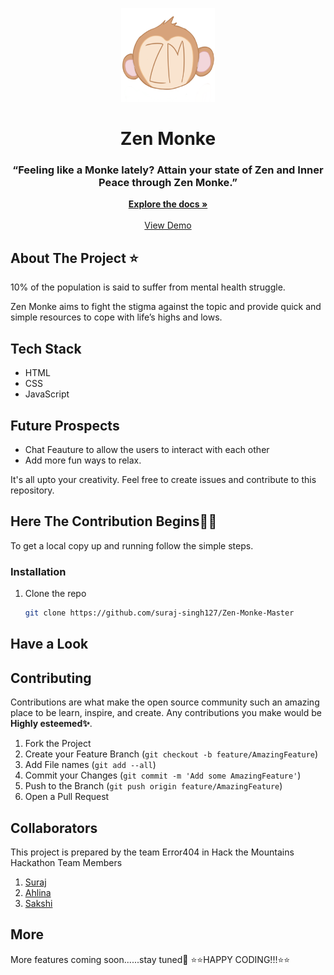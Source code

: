 <p align="center">
  <img src="img/icon.png" width= 150px height= 150px>
</p>
<h1 align="center"> Zen Monke </h1>
<h3 align="center"> “Feeling like a Monke lately?
Attain your state of Zen and Inner Peace through Zen Monke.”
 </h3>
<p align="center">
    <a href="https://github.com/suraj-singh127/Zen-Monke-Master"><strong>Explore the docs »</strong></a>
    <br />
    <br />
    <a href="https://zen-monke.netlify.app/">View Demo</a>
  </p>
</p>

## About The Project ⭐
<p>10% of the population is said to suffer from mental health struggle. 

Zen Monke aims to fight the stigma against the topic and provide quick and simple resources to cope with life’s highs and lows.
</p>

## Tech Stack
- HTML
- CSS
- JavaScript

## Future Prospects
- Chat Feauture to allow the users to interact with each other
- Add more fun ways to relax. <br/>
<p>It's all upto your creativity. Feel free to create issues and contribute to this repository.</p>

## Here The Contribution Begins🤩🎉

To get a local copy up and running follow the simple steps.

### Installation

1. Clone the repo
   ```sh
   git clone https://github.com/suraj-singh127/Zen-Monke-Master
   ```
 ## Have a Look  
   

## Contributing

Contributions are what make the open source community such an amazing place to be learn, inspire, and create. Any contributions you make would be **Highly esteemed✨**.

1. Fork the Project
2. Create your Feature Branch (`git checkout -b feature/AmazingFeature`)
3. Add File names (`git add --all`)
4. Commit your Changes (`git commit -m 'Add some AmazingFeature'`)
5. Push to the Branch (`git push origin feature/AmazingFeature`)
6. Open a Pull Request

## Collaborators

This project is prepared by the team Error404 in Hack the Mountains Hackathon
Team Members
1. <a href="https://github.com/suraj-singh127">Suraj</a>
2. <a href="https://github.com/ahleena">Ahlina</a>
3. <a href="">Sakshi</a>

## More

More features coming soon......stay tuned🎊
       ⭐⭐HAPPY CODING!!!⭐⭐
